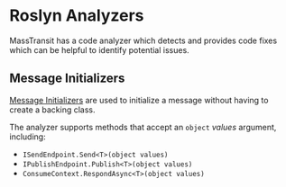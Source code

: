 # Roslyn Analyzers

MassTransit has a code analyzer which detects and provides code fixes which can be helpful to identify potential issues.


## Message Initializers

[Message Initializers](/usage/producers.md##message-initializers) are used to initialize a message without having to create a backing class.

The analyzer supports methods that accept an `object` _values_ argument, including:

- `ISendEndpoint.Send<T>(object values)`
- `IPublishEndpoint.Publish<T>(object values)`
- `ConsumeContext.RespondAsync<T>(object values)`
